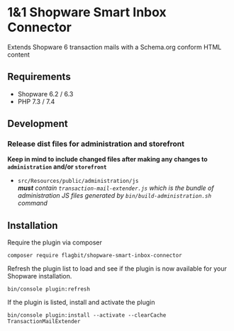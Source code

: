 # 1&1 Shopware Smart Inbox Connector
Extends Shopware 6 transaction mails with a Schema.org conform HTML content

## Requirements
* Shopware 6.2 / 6.3
* PHP 7.3 / 7.4

## Development
### Release dist files for administration and storefront
__Keep in mind to include changed files after making any changes to `administration` and/or `storefront`__
* `src/Resources/public/administration/js`  
___must__ contain `transaction-mail-extender.js` which is the bundle of administration JS files generated by `bin/build-administration.sh` command_ 

## Installation
Require the plugin via composer
```
composer require flagbit/shopware-smart-inbox-connector
```

Refresh the plugin list to load and see if the plugin is now available for your Shopware installation.
```
bin/console plugin:refresh
```

If the plugin is listed, install and activate the plugin
```
bin/console plugin:install --activate --clearCache TransactionMailExtender
```
